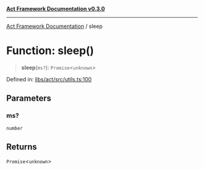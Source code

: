 [**Act Framework Documentation v0.3.0**](../README.md)

***

[Act Framework Documentation](../globals.md) / sleep

# Function: sleep()

> **sleep**(`ms?`): `Promise`\<`unknown`\>

Defined in: [libs/act/src/utils.ts:100](https://github.com/Rotorsoft/act-root/blob/44434ac9e20b81fc5bbda127e1633a974aa78bcb/libs/act/src/utils.ts#L100)

## Parameters

### ms?

`number`

## Returns

`Promise`\<`unknown`\>

